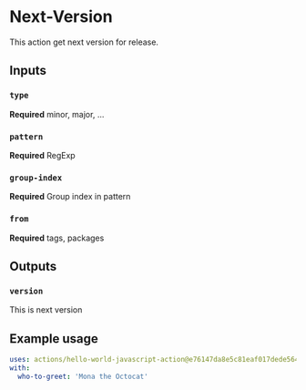 # Next-Version

This action get next version for release.

## Inputs

### `type`

**Required** minor, major, ...

### `pattern`

**Required** RegExp

### `group-index`

**Required** Group index in pattern

### `from`

**Required** tags, packages

## Outputs

### `version`

This is next version

## Example usage

```yaml
uses: actions/hello-world-javascript-action@e76147da8e5c81eaf017dede5645551d4b94427b
with:
  who-to-greet: 'Mona the Octocat'
```
